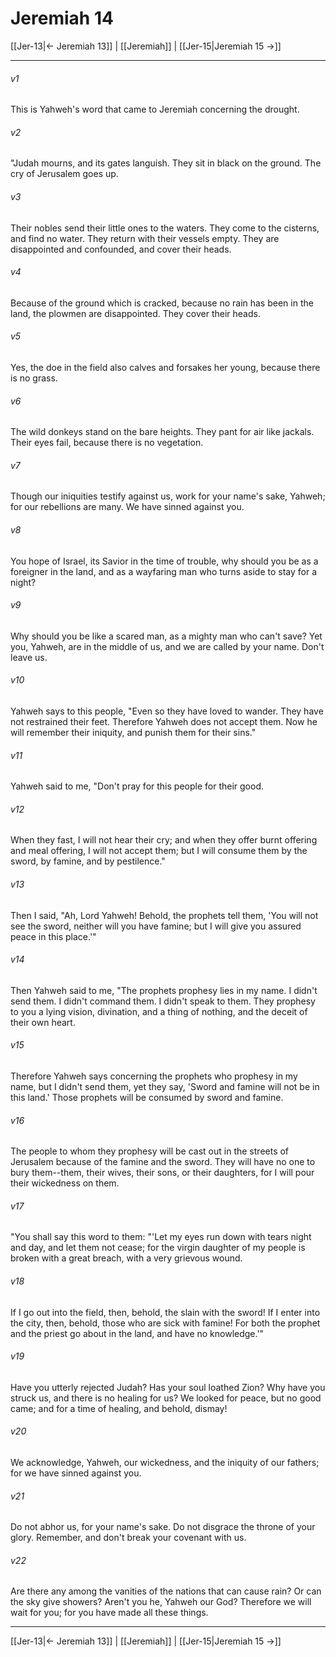 # Jeremiah 14

[[Jer-13|← Jeremiah 13]] | [[Jeremiah]] | [[Jer-15|Jeremiah 15 →]]
***



###### v1 
This is Yahweh's word that came to Jeremiah concerning the drought. 

###### v2 
"Judah mourns, and its gates languish. They sit in black on the ground. The cry of Jerusalem goes up. 

###### v3 
Their nobles send their little ones to the waters. They come to the cisterns, and find no water. They return with their vessels empty. They are disappointed and confounded, and cover their heads. 

###### v4 
Because of the ground which is cracked, because no rain has been in the land, the plowmen are disappointed. They cover their heads. 

###### v5 
Yes, the doe in the field also calves and forsakes her young, because there is no grass. 

###### v6 
The wild donkeys stand on the bare heights. They pant for air like jackals. Their eyes fail, because there is no vegetation. 

###### v7 
Though our iniquities testify against us, work for your name's sake, Yahweh; for our rebellions are many. We have sinned against you. 

###### v8 
You hope of Israel, its Savior in the time of trouble, why should you be as a foreigner in the land, and as a wayfaring man who turns aside to stay for a night? 

###### v9 
Why should you be like a scared man, as a mighty man who can't save? Yet you, Yahweh, are in the middle of us, and we are called by your name. Don't leave us. 

###### v10 
Yahweh says to this people, "Even so they have loved to wander. They have not restrained their feet. Therefore Yahweh does not accept them. Now he will remember their iniquity, and punish them for their sins." 

###### v11 
Yahweh said to me, "Don't pray for this people for their good. 

###### v12 
When they fast, I will not hear their cry; and when they offer burnt offering and meal offering, I will not accept them; but I will consume them by the sword, by famine, and by pestilence." 

###### v13 
Then I said, "Ah, Lord Yahweh! Behold, the prophets tell them, 'You will not see the sword, neither will you have famine; but I will give you assured peace in this place.'" 

###### v14 
Then Yahweh said to me, "The prophets prophesy lies in my name. I didn't send them. I didn't command them. I didn't speak to them. They prophesy to you a lying vision, divination, and a thing of nothing, and the deceit of their own heart. 

###### v15 
Therefore Yahweh says concerning the prophets who prophesy in my name, but I didn't send them, yet they say, 'Sword and famine will not be in this land.' Those prophets will be consumed by sword and famine. 

###### v16 
The people to whom they prophesy will be cast out in the streets of Jerusalem because of the famine and the sword. They will have no one to bury them--them, their wives, their sons, or their daughters, for I will pour their wickedness on them. 

###### v17 
"You shall say this word to them: "'Let my eyes run down with tears night and day, and let them not cease; for the virgin daughter of my people is broken with a great breach, with a very grievous wound. 

###### v18 
If I go out into the field, then, behold, the slain with the sword! If I enter into the city, then, behold, those who are sick with famine! For both the prophet and the priest go about in the land, and have no knowledge.'" 

###### v19 
Have you utterly rejected Judah? Has your soul loathed Zion? Why have you struck us, and there is no healing for us? We looked for peace, but no good came; and for a time of healing, and behold, dismay! 

###### v20 
We acknowledge, Yahweh, our wickedness, and the iniquity of our fathers; for we have sinned against you. 

###### v21 
Do not abhor us, for your name's sake. Do not disgrace the throne of your glory. Remember, and don't break your covenant with us. 

###### v22 
Are there any among the vanities of the nations that can cause rain? Or can the sky give showers? Aren't you he, Yahweh our God? Therefore we will wait for you; for you have made all these things.

***
[[Jer-13|← Jeremiah 13]] | [[Jeremiah]] | [[Jer-15|Jeremiah 15 →]]
